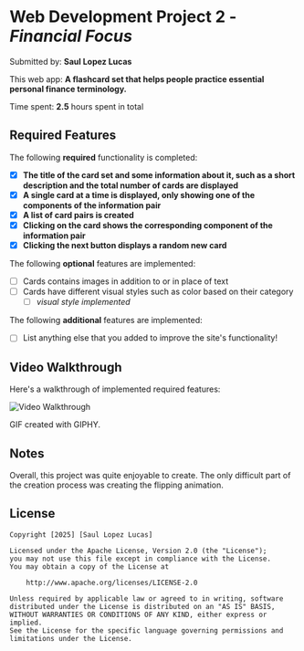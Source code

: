 # Web Development Project 2 - *Financial Focus*

Submitted by: **Saul Lopez Lucas**

This web app: **A flashcard set that helps people practice essential personal finance terminology.**

Time spent: **2.5** hours spent in total

## Required Features

The following **required** functionality is completed:

- [X] **The title of the card set and some information about it, such as a short description and the total number of cards are displayed**
- [X] **A single card at a time is displayed, only showing one of the components of the information pair**
- [X] **A list of card pairs is created**
- [X] **Clicking on the card shows the corresponding component of the information pair**
- [X] **Clicking the next button displays a random new card**

The following **optional** features are implemented:

- [ ] Cards contains images in addition to or in place of text
- [ ] Cards have different visual styles such as color based on their category
  - [ ] *visual style implemented*

The following **additional** features are implemented:

* [ ] List anything else that you added to improve the site's functionality!

## Video Walkthrough

Here's a walkthrough of implemented required features:

<img src='https://i.giphy.com/media/v1.Y2lkPTc5MGI3NjExYWJmZ2VldWlwY2lkdWtxODZvcXFhcWxvdnE3amw4bTl2MnhsNTRyZiZlcD12MV9pbnRlcm5hbF9naWZfYnlfaWQmY3Q9Zw/uXd2LWeqLOle2wTArb/giphy.gif' title='Video Walkthrough' width='' alt='Video Walkthrough' />

<!-- Replace this with whatever GIF tool you used! -->
GIF created with GIPHY.
<!-- Recommended tools:
[Kap](https://getkap.co/) for macOS
[ScreenToGif](https://www.screentogif.com/) for Windows
[peek](https://github.com/phw/peek) for Linux. -->

## Notes

Overall, this project was quite enjoyable to create. The only difficult part of the creation process was creating the flipping animation.

## License

    Copyright [2025] [Saul Lopez Lucas]

    Licensed under the Apache License, Version 2.0 (the "License");
    you may not use this file except in compliance with the License.
    You may obtain a copy of the License at

        http://www.apache.org/licenses/LICENSE-2.0

    Unless required by applicable law or agreed to in writing, software
    distributed under the License is distributed on an "AS IS" BASIS,
    WITHOUT WARRANTIES OR CONDITIONS OF ANY KIND, either express or implied.
    See the License for the specific language governing permissions and
    limitations under the License.